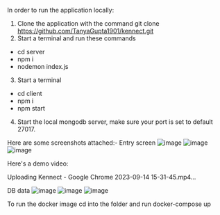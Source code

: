 In order to run the application locally:

1. Clone the application with the command
git clone https://github.com/TanyaGupta1901/kennect.git
2. Start a terminal and run these commands
-    cd server
-    npm i
-    nodemon index.js
3. Start a terminal
-    cd client
-    npm i
-    npm start
4. Start the local mongodb server, make sure your port is set to default 27017.

Here are some screenshots attached:-
Entry screen
![image](https://github.com/TanyaGupta1901/kennect/assets/63922082/adcf0d29-4ec6-40aa-9e73-6a2a0618d63f)
![image](https://github.com/TanyaGupta1901/kennect/assets/63922082/65b347b9-d7a8-43b8-a04d-f61dcbe384e2)
![image](https://github.com/TanyaGupta1901/kennect/assets/63922082/d9950113-86ff-44fc-b834-43086c9e3292)


Here's a demo video: 

Uploading Kennect - Google Chrome 2023-09-14 15-31-45.mp4…



DB data
![image](https://github.com/TanyaGupta1901/kennect/assets/63922082/39444ad7-105c-42db-994a-8ba51f373a66)
![image](https://github.com/TanyaGupta1901/kennect/assets/63922082/315dac72-c578-4f41-b0ba-f4cffe851d01)
![image](https://github.com/TanyaGupta1901/kennect/assets/63922082/2a12f9f4-f0c7-4baf-ba55-0d7d1cdc075b)




To run the docker image cd into the folder and run docker-compose up
